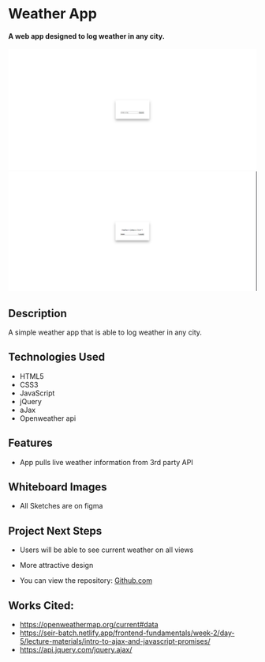 # Weather App

#### A web app designed to log weather in any city.
<img src="images/home.png" alt="Home Page Welcome Screen"/>
<img src="images/temp.png" alt="Temperature Display"/>

## Description
A simple weather app that is able to log weather in any city.

## <a name="technologiesused"></a>Technologies Used
* HTML5
* CSS3
* JavaScript
* jQuery
* aJax
* Openweather api


## Features
* App pulls live weather information from 3rd party API

## Whiteboard Images
* All Sketches are on figma

## <a name="nextsteps"></a>Project Next Steps
* Users will be able to see current weather on all views
* More attractive design


* You can view the repository:
[Github.com](https://github.com/nicholasmolina2019/Weather-Project)
    
## Works Cited:
* https://openweathermap.org/current#data
* https://seir-batch.netlify.app/frontend-fundamentals/week-2/day-5/lecture-materials/intro-to-ajax-and-javascript-promises/
* https://api.jquery.com/jquery.ajax/


